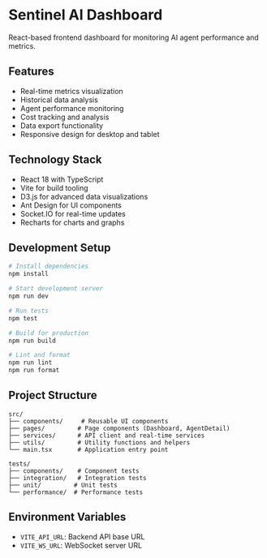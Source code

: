 # Sentinel AI Dashboard

React-based frontend dashboard for monitoring AI agent performance and metrics.

## Features

- Real-time metrics visualization
- Historical data analysis
- Agent performance monitoring
- Cost tracking and analysis
- Data export functionality
- Responsive design for desktop and tablet

## Technology Stack

- React 18 with TypeScript
- Vite for build tooling
- D3.js for advanced data visualizations
- Ant Design for UI components
- Socket.IO for real-time updates
- Recharts for charts and graphs

## Development Setup

```bash
# Install dependencies
npm install

# Start development server
npm run dev

# Run tests
npm test

# Build for production
npm run build

# Lint and format
npm run lint
npm run format
```

## Project Structure

```
src/
├── components/     # Reusable UI components
├── pages/         # Page components (Dashboard, AgentDetail)
├── services/      # API client and real-time services
├── utils/         # Utility functions and helpers
└── main.tsx       # Application entry point

tests/
├── components/    # Component tests
├── integration/   # Integration tests
├── unit/         # Unit tests
└── performance/  # Performance tests
```

## Environment Variables

- `VITE_API_URL`: Backend API base URL
- `VITE_WS_URL`: WebSocket server URL